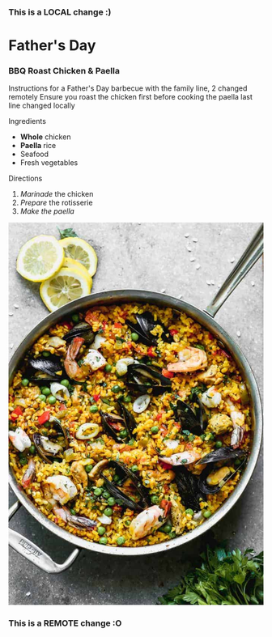 ### This is a LOCAL change :)
# Father's Day
### BBQ Roast Chicken & Paella
Instructions for a Father's Day barbecue with the family line, 2 changed remotely
Ensure you roast the chicken first before cooking the paella
last line changed locally

Ingredients
* **Whole** chicken
* **Paella** rice
* Seafood
* Fresh vegetables

Directions
1. _Marinade_ the chicken
2. *Prepare* the rotisserie
3. *Make the paella*

![Paella in a pan](recipe.jpg)

### This is a REMOTE change :O
